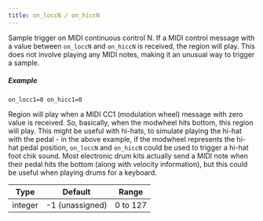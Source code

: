 ```yaml
---
title: on_loccN / on_hiccN
---
```

Sample trigger on MIDI continuous control N. If a MIDI control message with a
value between `on_loccN` and `on_hiccN` is received, the region will play.
This does not involve playing any MIDI notes, making it an unusual way to
trigger a sample.

##### Example

```
on_locc1=0 on_hicc1=0
```

Region will play when a MIDI CC1 (modulation wheel) message with zero value is
received. So, basically, when the modwheel hits bottom, this region will play.
This might be useful with hi-hats, to simulate playing the hi-hat with the pedal -
in the above example, if the modwheel represents the hi-hat pedal position,
`on_loccN` and `on_hiccN` could be used to trigger a hi-hat foot chik sound.
Most electronic drum kits actually send a MIDI note when their pedal hits the
bottom (along with velocity information), but this could be useful when playing
drums for a keyboard.

| Type    | Default         | Range    |
| ---     | ---             | ---      |
| integer | -1 (unassigned) | 0 to 127 |
